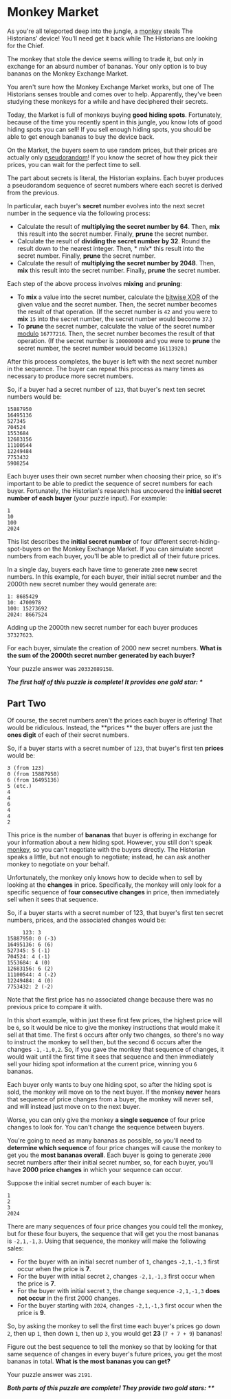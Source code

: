 # Monkey Market

As you're all teleported deep into the jungle, a [monkey](https://adventofcode.com/2022/day/11) steals The Historians'
device! You'll need get it back while The Historians are looking for the Chief.

The monkey that stole the device seems willing to trade it, but only in exchange for an absurd number of bananas. Your
only option is to buy bananas on the Monkey Exchange Market.

You aren't sure how the Monkey Exchange Market works, but one of The Historians senses trouble and comes over to help.
Apparently, they've been studying these monkeys for a while and have deciphered their secrets.

Today, the Market is full of monkeys buying **good hiding spots**. Fortunately, because of the time you recently spent
in this jungle, you know lots of good hiding spots you can sell! If you sell enough hiding spots, you should be able to
get enough bananas to buy the device back.

On the Market, the buyers seem to use random prices, but their prices are actually
only [pseudorandom](https://en.wikipedia.org/wiki/Pseudorandom_number_generator)! If you know the secret of how they
pick their prices, you can wait for the perfect time to sell.

The part about secrets is literal, the Historian explains. Each buyer produces a pseudorandom sequence of secret numbers
where each secret is derived from the previous.

In particular, each buyer's **secret** number evolves into the next secret number in the sequence via the following
process:

- Calculate the result of **multiplying the secret number by 64**. Then, **mix** this result into the secret number.
  Finally, **prune** the secret number.
- Calculate the result of **dividing the secret number by 32**. Round the result down to the nearest integer. Then, *
  *mix** this result into the secret number. Finally, **prune** the secret number.
- Calculate the result of **multiplying the secret number by 2048**. Then, **mix** this result into the secret number.
  Finally, **prune** the secret number.

Each step of the above process involves **mixing** and **pruning**:

- To **mix** a value into the secret number, calculate
  the [bitwise XOR](https://en.wikipedia.org/wiki/Bitwise_operation#XOR) of the given value and the secret number. Then,
  the secret number becomes the result of that operation. (If the secret number is `42` and you were to **mix** `15`
  into the secret number, the secret number would become `37`.)
- To **prune** the secret number, calculate the value of the secret
  number [modulo](https://en.wikipedia.org/wiki/Modulo) `16777216`. Then, the secret number becomes the result of that
  operation. (If the secret number is `100000000` and you were to **prune** the secret number, the secret number would
  become `16113920`.)

After this process completes, the buyer is left with the next secret number in the sequence. The buyer can repeat this
process as many times as necessary to produce more secret numbers.

So, if a buyer had a secret number of `123`, that buyer's next ten secret numbers would be:

```
15887950
16495136
527345
704524
1553684
12683156
11100544
12249484
7753432
5908254
```

Each buyer uses their own secret number when choosing their price, so it's important to be able to predict the sequence
of secret numbers for each buyer. Fortunately, the Historian's research has uncovered the **initial secret number of
each buyer** (your puzzle input). For example:

```
1
10
100
2024
```

This list describes the **initial secret number** of four different secret-hiding-spot-buyers on the Monkey Exchange
Market. If you can simulate secret numbers from each buyer, you'll be able to predict all of their future prices.

In a single day, buyers each have time to generate `2000` **new** secret numbers. In this example, for each buyer, their
initial secret number and the 2000th new secret number they would generate are:

```
1: 8685429
10: 4700978
100: 15273692
2024: 8667524
```

Adding up the 2000th new secret number for each buyer produces `37327623`.

For each buyer, simulate the creation of 2000 new secret numbers. **What is the sum of the 2000th secret number
generated by each buyer?**

Your puzzle answer was `20332089158`.

*__The first half of this puzzle is complete! It provides one gold star: *__*

## Part Two

Of course, the secret numbers aren't the prices each buyer is offering! That would be ridiculous. Instead, the **prices
** the buyer offers are just the **ones digit** of each of their secret numbers.

So, if a buyer starts with a secret number of `123`, that buyer's first ten **prices** would be:

```
3 (from 123)
0 (from 15887950)
6 (from 16495136)
5 (etc.)
4
4
6
4
4
2
```

This price is the number of **bananas** that buyer is offering in exchange for your information about a new hiding spot.
However, you still don't speak [monkey](https://adventofcode.com/2022/day/21), so you can't negotiate with the buyers
directly. The Historian speaks a little, but not enough to negotiate; instead, he can ask another monkey to negotiate on
your behalf.

Unfortunately, the monkey only knows how to decide when to sell by looking at the **changes** in price. Specifically,
the monkey will only look for a specific sequence of f**our consecutive changes** in price, then immediately sell when
it sees that sequence.

So, if a buyer starts with a secret number of 123, that buyer's first ten secret numbers, prices, and the associated
changes would be:

```
     123: 3
15887950: 0 (-3)
16495136: 6 (6)
527345: 5 (-1)
704524: 4 (-1)
1553684: 4 (0)
12683156: 6 (2)
11100544: 4 (-2)
12249484: 4 (0)
7753432: 2 (-2)
```

Note that the first price has no associated change because there was no previous price to compare it with.

In this short example, within just these first few prices, the highest price will be `6`, so it would be nice to give
the monkey instructions that would make it sell at that time. The first `6` occurs after only two changes, so there's no
way to instruct the monkey to sell then, but the second 6 occurs after the changes `-1,-1,0,2`. So, if you gave the
monkey that sequence of changes, it would wait until the first time it sees that sequence and then immediately sell your
hiding spot information at the current price, winning you `6` bananas.

Each buyer only wants to buy one hiding spot, so after the hiding spot is sold, the monkey will move on to the next
buyer. If the monkey **never** hears that sequence of price changes from a buyer, the monkey will never sell, and will
instead just move on to the next buyer.

Worse, you can only give the monkey **a single sequence** of four price changes to look for. You can't change the
sequence between buyers.

You're going to need as many bananas as possible, so you'll need to **determine which sequence** of four price changes
will cause the monkey to get you the **most bananas overall**. Each buyer is going to generate `2000` secret numbers
after their initial secret number, so, for each buyer, you'll have **2000 price changes** in which your sequence can
occur.

Suppose the initial secret number of each buyer is:

```
1
2
3
2024
```

There are many sequences of four price changes you could tell the monkey, but for these four buyers, the sequence that
will get you the most bananas is `-2,1,-1,3`. Using that sequence, the monkey will make the following sales:

- For the buyer with an initial secret number of `1`, changes `-2,1,-1,3` first occur when the price is **7**.
- For the buyer with initial secret `2`, changes `-2,1,-1,3` first occur when the price is **7**.
- For the buyer with initial secret `3`, the change sequence `-2,1,-1,3` **does not occur** in the first 2000 changes.
- For the buyer starting with `2024`, changes `-2,1,-1,3` first occur when the price is **9**.

So, by asking the monkey to sell the first time each buyer's prices go down `2`, then up `1`, then down `1`, then up
`3`, you would get **23** (`7 + 7 + 9`) bananas!

Figure out the best sequence to tell the monkey so that by looking for that same sequence of changes in every buyer's
future prices, you get the most bananas in total. **What is the most bananas you can get?**

Your puzzle answer was `2191`.

*__Both parts of this puzzle are complete! They provide two gold stars: **__*
